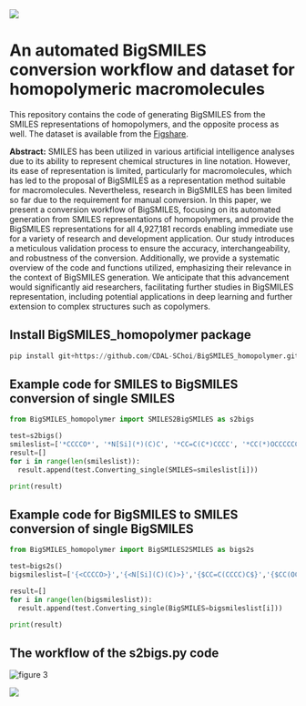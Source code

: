 <img src="https://capsule-render.vercel.app/api?type=egg&color=99CCFF&height=50&section=header"/>


# An automated BigSMILES conversion workflow and dataset for homopolymeric macromolecules

This repository contains the code of generating BigSMILES from the SMILES representations of homopolymers, and the opposite process as well.
The dataset is available from the [Figshare](https://figshare.com/s/813ca7794bd9257e9843).

**Abstract:**
SMILES has been utilized in various artificial intelligence analyses due to its ability to represent chemical structures in line notation. However, its ease of representation is limited, particularly for macromolecules, which has led to the proposal of BigSMILES as a representation method suitable for macromolecules. Nevertheless, research in BigSMILES has been limited so far due to the requirement for manual conversion. In this paper, we present a conversion workflow of BigSMILES, focusing on its automated generation from SMILES representations of homopolymers, and provide the BigSMILES representations for all 4,927,181 records enabling immediate use for a variety of research and development application. Our study introduces a meticulous validation process to ensure the accuracy, interchangeability, and robustness of the conversion. Additionally, we provide a systematic overview of the code and functions utilized, emphasizing their relevance in the context of BigSMILES generation. We anticipate that this advancement would significantly aid researchers, facilitating further studies in BigSMILES representation, including potential applications in deep learning and further extension to complex structures such as copolymers.

## Install BigSMILES_homopolymer package
```py
pip install git+https://github.com/CDAL-SChoi/BigSMILES_homopolymer.git
```

## Example code for SMILES to BigSMILES conversion of single SMILES

```py
from BigSMILES_homopolymer import SMILES2BigSMILES as s2bigs

test=s2bigs()
smileslist=['*CCCCO*', '*N[Si](*)(C)C', '*CC=C(C*)CCCC', '*CC(*)OCCCCCCCC']
result=[]
for i in range(len(smileslist)):
  result.append(test.Converting_single(SMILES=smileslist[i]))

print(result)
```

## Example code for BigSMILES to SMILES conversion of single BigSMILES

```py
from BigSMILES_homopolymer import BigSMILES2SMILES as bigs2s

test=bigs2s()
bigsmileslist=['{<CCCCO>}','{<N[Si](C)(C)>}','{$CC=C(CCCC)C$}','{$CC(OCCCCCCCC)$}']

result=[]
for i in range(len(bigsmileslist)):
  result.append(test.Converting_single(BigSMILES=bigsmileslist[i]))

print(result)
```

## The workflow of the s2bigs.py code
![figure 3](https://github.com/CDAL-SChoi/BigSMILES_homopolymer/assets/50295574/ec6b6b03-1387-459f-b823-ba429bd91ebd)



<img src="https://capsule-render.vercel.app/api?type=egg&color=99CCFF&height=50&section=footer"/>

